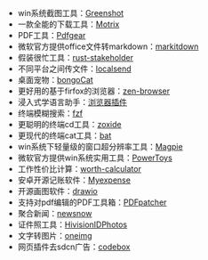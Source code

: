 - win系统截图工具：[Greenshot](https://github.com/greenshot/greenshot)
- 一款全能的下载工具：[Motrix](https://github.com/agalwood/Motrix)
- PDF工具：[Pdfgear](https://www.pdfgear.com/)
- 微软官方提供office文件转markdown：[markitdown](https://github.com/microsoft/markitdown)
- 假装很忙工具：[rust-stakeholder](https://github.com/giacomo-b/rust-stakeholder)
- 不同平台之间传文件：[localsend](https://github.com/localsend/localsend)
- 桌面宠物：[bongoCat](https://github.com/ayangweb/BongoCat)
- 更好用的基于firfox的浏览器：[zen-browser](https://github.com/zen-browser/desktop)
- 浸入式学语言助手：[浏览器插件](https://github.com/xiao-zaiyi/illa-helper)
- 终端模糊搜索：[fzf](https://github.com/junegunn/fzf)
- 更聪明的终端cd工具：[zoxide](https://github.com/ajeetdsouza/zoxide)
- 更现代的终端cat工具：[bat](https://github.com/sharkdp/bat)
- win系统下轻量级的窗口超分辨率工具：[Magpie](https://github.com/Blinue/Magpie)
- 微软官方提供win系统实用工具：[PowerToys](https://github.com/microsoft/PowerToys)
- 工作性价比计算：[worth-calculator](https://github.com/Zippland/worth-calculator)
- 安卓开源记账软件：[Myexpense](https://github.com/mtotschnig/MyExpenses)
- 开源画图软件：[drawio](https://github.com/jgraph/drawio-desktop)
- 支持对pdf编辑的PDF工具箱：[PDFpatcher](https://github.com/wmjordan/PDFPatcher)
- 聚合新闻：[newsnow](https://github.com/ourongxing/newsnow)
- 证件照工具：[HivisionIDPhotos](https://github.com/Zeyi-Lin/HivisionIDPhotos)
- 文字转图片：[oneimg](https://github.com/byodian/oneimg)
- 网页插件去sdcn广告：[codebox](https://github.com/027xiguapi/code-box)
